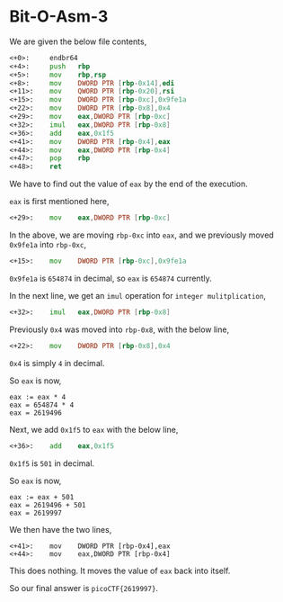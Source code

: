 # Bit-O-Asm-3

We are given the below file contents,

```asm
<+0>:     endbr64 
<+4>:     push   rbp
<+5>:     mov    rbp,rsp
<+8>:     mov    DWORD PTR [rbp-0x14],edi
<+11>:    mov    QWORD PTR [rbp-0x20],rsi
<+15>:    mov    DWORD PTR [rbp-0xc],0x9fe1a
<+22>:    mov    DWORD PTR [rbp-0x8],0x4
<+29>:    mov    eax,DWORD PTR [rbp-0xc]
<+32>:    imul   eax,DWORD PTR [rbp-0x8]
<+36>:    add    eax,0x1f5
<+41>:    mov    DWORD PTR [rbp-0x4],eax
<+44>:    mov    eax,DWORD PTR [rbp-0x4]
<+47>:    pop    rbp
<+48>:    ret
```

We have to find out the value of `eax` by the end of the execution.

`eax` is first mentioned here,

```asm
<+29>:    mov    eax,DWORD PTR [rbp-0xc]
```

In the above, we are moving `rbp-0xc` into `eax`, and we previously moved `0x9fe1a` into `rbp-0xc`,

```asm
<+15>:    mov    DWORD PTR [rbp-0xc],0x9fe1a
```

`0x9fe1a` is `654874` in decimal, so `eax` is `654874` currently.

In the next line, we get an `imul` operation for `integer mulitplication`,

```asm
<+32>:    imul   eax,DWORD PTR [rbp-0x8]
```

Previously `0x4` was moved into `rbp-0x8`, with the below line,

```asm
<+22>:    mov    DWORD PTR [rbp-0x8],0x4
```

`0x4` is simply `4` in decimal.

So `eax` is now,

```
eax := eax * 4
eax = 654874 * 4
eax = 2619496
```

Next, we add `0x1f5` to `eax` with the below line,

```asm
<+36>:    add    eax,0x1f5
```

`0x1f5` is `501` in decimal.

So `eax` is now,

```
eax := eax + 501
eax = 2619496 + 501
eax = 2619997
```

We then have the two lines,

```
<+41>:    mov    DWORD PTR [rbp-0x4],eax
<+44>:    mov    eax,DWORD PTR [rbp-0x4]
```

This does nothing. It moves the value of `eax` back into itself.

So our final answer is `picoCTF{2619997}`.
